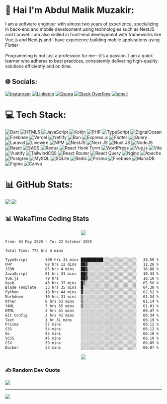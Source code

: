 # 💫 Hai I'm Abdul Malik Muzakir:
I am a software engineer with almost two years of experience, specializing in back-end and mobile development using technologies such as NestJS and Laravel. I am also skilled in front-end development with
frameworks like Vue.js and Next.js,and I have experience building mobile applications using Flutter<br><br> Programming is not just a profession for me—it’s a passion. I am a quick learner who adheres to best practices, consistently delivering high-quality solutions efficiently and on time.


## 🌐 Socials:
[![Instagram](https://img.shields.io/badge/Instagram-%23E4405F.svg?logo=Instagram&logoColor=white)](https://instagram.com/abdul.malik.muzakir) [![LinkedIn](https://img.shields.io/badge/LinkedIn-%230077B5.svg?logo=linkedin&logoColor=white)](https://linkedin.com/in/abdul-malik-muzakir-aba30a343) [![Quora](https://img.shields.io/badge/Quora-%23B92B27.svg?logo=Quora&logoColor=white)](https://quora.com/profile/Abdul-Malik-Muzakir) [![Stack Overflow](https://img.shields.io/badge/-Stackoverflow-FE7A16?logo=stack-overflow&logoColor=white)](https://stackoverflow.com/users/27189077) [![email](https://img.shields.io/badge/Email-D14836?logo=gmail&logoColor=white)](mailto:abdulmalikmuzakir55@gmail.com) 

# 💻 Tech Stack:
![Dart](https://img.shields.io/badge/dart-%230175C2.svg?style=for-the-badge&logo=dart&logoColor=white) ![HTML5](https://img.shields.io/badge/html5-%23E34F26.svg?style=for-the-badge&logo=html5&logoColor=white) ![JavaScript](https://img.shields.io/badge/javascript-%23323330.svg?style=for-the-badge&logo=javascript&logoColor=%23F7DF1E) ![Kotlin](https://img.shields.io/badge/kotlin-%237F52FF.svg?style=for-the-badge&logo=kotlin&logoColor=white) ![PHP](https://img.shields.io/badge/php-%23777BB4.svg?style=for-the-badge&logo=php&logoColor=white) ![TypeScript](https://img.shields.io/badge/typescript-%23007ACC.svg?style=for-the-badge&logo=typescript&logoColor=white) ![DigitalOcean](https://img.shields.io/badge/DigitalOcean-%230167ff.svg?style=for-the-badge&logo=digitalOcean&logoColor=white) ![Firebase](https://img.shields.io/badge/firebase-%23039BE5.svg?style=for-the-badge&logo=firebase) ![Vercel](https://img.shields.io/badge/vercel-%23000000.svg?style=for-the-badge&logo=vercel&logoColor=white) ![Netlify](https://img.shields.io/badge/netlify-%23000000.svg?style=for-the-badge&logo=netlify&logoColor=#00C7B7) ![Bun](https://img.shields.io/badge/Bun-%23000000.svg?style=for-the-badge&logo=bun&logoColor=white) ![Express.js](https://img.shields.io/badge/express.js-%23404d59.svg?style=for-the-badge&logo=express&logoColor=%2361DAFB) ![Flutter](https://img.shields.io/badge/Flutter-%2302569B.svg?style=for-the-badge&logo=Flutter&logoColor=white) ![jQuery](https://img.shields.io/badge/jquery-%230769AD.svg?style=for-the-badge&logo=jquery&logoColor=white) ![Laravel](https://img.shields.io/badge/laravel-%23FF2D20.svg?style=for-the-badge&logo=laravel&logoColor=white) ![Livewire](https://img.shields.io/badge/livewire-%234e56a6.svg?style=for-the-badge&logo=livewire&logoColor=white) ![NPM](https://img.shields.io/badge/NPM-%23CB3837.svg?style=for-the-badge&logo=npm&logoColor=white) ![NestJS](https://img.shields.io/badge/nestjs-%23E0234E.svg?style=for-the-badge&logo=nestjs&logoColor=white) ![Next JS](https://img.shields.io/badge/Next-black?style=for-the-badge&logo=next.js&logoColor=white) ![Nuxt JS](https://img.shields.io/badge/Nuxt-002E3B?style=for-the-badge&logo=nuxt.js&logoColor=#00DC82) ![NodeJS](https://img.shields.io/badge/node.js-6DA55F?style=for-the-badge&logo=node.js&logoColor=white) ![React](https://img.shields.io/badge/react-%2320232a.svg?style=for-the-badge&logo=react&logoColor=%2361DAFB) ![SASS](https://img.shields.io/badge/SASS-hotpink.svg?style=for-the-badge&logo=SASS&logoColor=white) ![Redux](https://img.shields.io/badge/redux-%23593d88.svg?style=for-the-badge&logo=redux&logoColor=white) ![React Hook Form](https://img.shields.io/badge/React%20Hook%20Form-%23EC5990.svg?style=for-the-badge&logo=reacthookform&logoColor=white) ![WordPress](https://img.shields.io/badge/WordPress-%23117AC9.svg?style=for-the-badge&logo=WordPress&logoColor=white) ![Vue.js](https://img.shields.io/badge/vue.js-%2335495e.svg?style=for-the-badge&logo=vuedotjs&logoColor=%234FC08D) ![Vite](https://img.shields.io/badge/vite-%23646CFF.svg?style=for-the-badge&logo=vite&logoColor=white) ![Vuetify](https://img.shields.io/badge/Vuetify-1867C0?style=for-the-badge&logo=vuetify&logoColor=AEDDFF) ![TailwindCSS](https://img.shields.io/badge/tailwindcss-%2338B2AC.svg?style=for-the-badge&logo=tailwind-css&logoColor=white) ![React Router](https://img.shields.io/badge/React_Router-CA4245?style=for-the-badge&logo=react-router&logoColor=white) ![React Query](https://img.shields.io/badge/-React%20Query-FF4154?style=for-the-badge&logo=react%20query&logoColor=white) ![Nginx](https://img.shields.io/badge/nginx-%23009639.svg?style=for-the-badge&logo=nginx&logoColor=white) ![Apache](https://img.shields.io/badge/apache-%23D42029.svg?style=for-the-badge&logo=apache&logoColor=white) ![Postgres](https://img.shields.io/badge/postgres-%23316192.svg?style=for-the-badge&logo=postgresql&logoColor=white) ![MySQL](https://img.shields.io/badge/mysql-4479A1.svg?style=for-the-badge&logo=mysql&logoColor=white) ![SQLite](https://img.shields.io/badge/sqlite-%2307405e.svg?style=for-the-badge&logo=sqlite&logoColor=white) ![Redis](https://img.shields.io/badge/redis-%23DD0031.svg?style=for-the-badge&logo=redis&logoColor=white) ![Prisma](https://img.shields.io/badge/Prisma-3982CE?style=for-the-badge&logo=Prisma&logoColor=white) ![Firebase](https://img.shields.io/badge/firebase-a08021?style=for-the-badge&logo=firebase&logoColor=ffcd34) ![MariaDB](https://img.shields.io/badge/MariaDB-003545?style=for-the-badge&logo=mariadb&logoColor=white) ![Figma](https://img.shields.io/badge/figma-%23F24E1E.svg?style=for-the-badge&logo=figma&logoColor=white) ![Canva](https://img.shields.io/badge/Canva-%2300C4CC.svg?style=for-the-badge&logo=Canva&logoColor=white)

# 📊 GitHub Stats:
![](https://nirzak-streak-stats.vercel.app/?user=AbdulMalikMuzakir404&theme=dark&hide_border=false)
![](https://github-readme-stats.vercel.app/api/top-langs/?username=AbdulMalikMuzakir404&theme=dark&hide_border=false&include_all_commits=true&count_private=true&layout=compact)

## 📊 WakaTime Coding Stats
<p align="center"><img src="https://user-images.githubusercontent.com/73097560/115834477-dbab4500-a447-11eb-908a-139a6edaec5c.gif"></p>
<!--START_SECTION:waka-->

```txt
From: 03 May 2025 - To: 22 October 2025

Total Time: 773 hrs 4 mins

TypeScript        309 hrs 33 mins ██████████░░░░░░░░░░░░░░░   39.59 %
PHP               88 hrs 12 mins  ██▓░░░░░░░░░░░░░░░░░░░░░░   11.28 %
JSON              85 hrs 4 mins   ██▓░░░░░░░░░░░░░░░░░░░░░░   10.88 %
JavaScript        81 hrs 31 mins  ██▓░░░░░░░░░░░░░░░░░░░░░░   10.43 %
Vue.js            79 hrs          ██▓░░░░░░░░░░░░░░░░░░░░░░   10.10 %
Bash              43 hrs 37 mins  █▒░░░░░░░░░░░░░░░░░░░░░░░   05.58 %
Blade Template    33 hrs 35 mins  █░░░░░░░░░░░░░░░░░░░░░░░░   04.30 %
Python            19 hrs 44 mins  ▓░░░░░░░░░░░░░░░░░░░░░░░░   02.52 %
Markdown          10 hrs 31 mins  ▒░░░░░░░░░░░░░░░░░░░░░░░░   01.34 %
Other             8 hrs 53 mins   ▒░░░░░░░░░░░░░░░░░░░░░░░░   01.14 %
YAML              7 hrs 55 mins   ▒░░░░░░░░░░░░░░░░░░░░░░░░   01.01 %
HTML              3 hrs 41 mins   ░░░░░░░░░░░░░░░░░░░░░░░░░   00.47 %
Git Config        2 hrs 41 mins   ░░░░░░░░░░░░░░░░░░░░░░░░░   00.34 %
Text              1 hr 31 mins    ░░░░░░░░░░░░░░░░░░░░░░░░░   00.19 %
Prisma            57 mins         ░░░░░░░░░░░░░░░░░░░░░░░░░   00.12 %
CSS               54 mins         ░░░░░░░░░░░░░░░░░░░░░░░░░   00.12 %
Go                45 mins         ░░░░░░░░░░░░░░░░░░░░░░░░░   00.10 %
SCSS              45 mins         ░░░░░░░░░░░░░░░░░░░░░░░░░   00.10 %
CSV               39 mins         ░░░░░░░░░░░░░░░░░░░░░░░░░   00.09 %
Docker            33 mins         ░░░░░░░░░░░░░░░░░░░░░░░░░   00.07 %
```

<!--END_SECTION:waka-->
<p align="center"><img src="https://user-images.githubusercontent.com/73097560/115834477-dbab4500-a447-11eb-908a-139a6edaec5c.gif"></p>


### ✍️ Random Dev Quote
![](https://quotes-github-readme.vercel.app/api?type=horizontal&theme=radical)

---
[![](https://visitcount.itsvg.in/api?id=AbdulMalikMuzakir404&icon=0&color=9)](https://visitcount.itsvg.in)

<!-- Proudly created with GPRM ( https://gprm.itsvg.in ) -->
